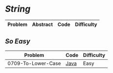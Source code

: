 # *String*

|Problem|Abstract|Code|Difficulty|
| --- | --- | --- | --- |

## *So Easy*
|Problem|Code|Difficulty|
| --- | --- | --- |
|0709-To-Lower-Case|[Java](LeetCode/Java/0709-To-Lower-Case/src)|Easy|